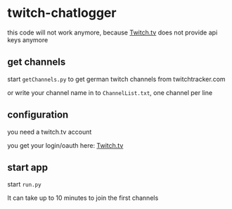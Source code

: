 # twitch-chatlogger

this code will not work anymore, because [Twitch.tv](https://twitchapps.com/tmi/ 'https://twitchapps.com/tmi/') does not provide api keys anymore

## get channels

start `getChannels.py` to get german twitch channels from twitchtracker.com

or write your channel name in to `ChannelList.txt`, one channel per line

## configuration

you need a twitch.tv account

you get your login/oauth here: [Twitch.tv](https://twitchapps.com/tmi/ 'https://twitchapps.com/tmi/')

## start app

start `run.py`

It can take up to 10 minutes to join the first channels
